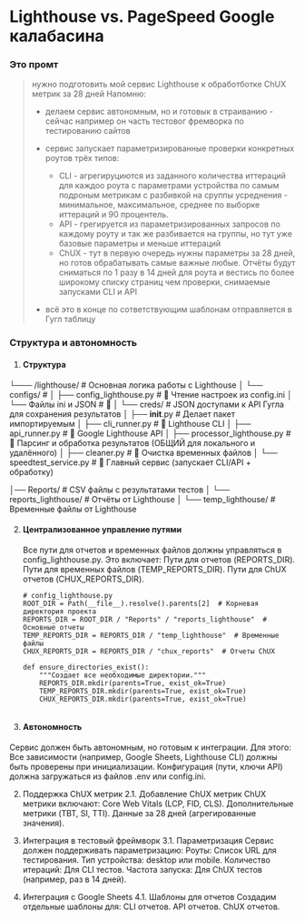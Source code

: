# Lighthouse vs. PageSpeed Google калабасина


### Это промт

>  нужно подготовить мой сервис Lighthouse к обработботке ChUX метрик за 28 дней
Напомню: 
> - делаем сервис автономным, но и готовык в страиванию - сейчас например он часть тестовог фремворка по тестированию сайтов
> - сервис запускает параметризированные проверки конкретных роутов трёх типов:
>     - CLI - агрегируциются из заданного количества иттераций для каждоо роута с параметрами устройства по самым подроным метрикам с разбивкой на сруппы усреднения - минимальное, максимальное, среднее по выборке иттераций и 90 процентель.
>     - API - грегируется из параметризированных запросов по каждому роуту и так же разбивается на группы, но тут уже базовые параметры и меньше иттераций
>     - ChUX - тут в первую очередь нужны параметры за 28 дней, но готов обрабатывать самые важные любые. Отчёты будут сниматься по 1 разу в 14 дней для роута и вестись по более широкому списку страниц чем проверки, снимаемые запусками CLI и API
> 
> - всё это в конце по сответствующим шаблонам отправляется в Гугл таблицу
 
 


### Структура и автономность
1. #### Структура
 └─── /lighthouse/                  # Основная логика работы с Lighthouse
│       └── configs/                   # 
│           ├── config_lighthouse.py   # 📌 Чтение настроек из config.ini
│           └── Файлы ini и JSON       # 📌
│       └── creds/                     # JSON  доступами к API Гугла для сохранения результатов
│       ├── __init__.py                # Делает пакет импортируемым
│       ├── cli_runner.py              # 📌 Lighthouse CLI
│       ├── api_runner.py              # 📌 Google Lighthouse API
│       ├── processor_lighthouse.py    # 📌 Парсинг и обработка результатов (ОБЩИЙ для локального и удалённого)
│       ├── cleaner.py                 # 📌 Очистка временных файлов
│       └── speedtest_service.py       # 📌 Главный сервис (запускает CLI/API + обработку)



│── Reports/                           # CSV файлы с результатами тестов
│   └── reports_lighthouse/            # Отчёты от Lighthouse
│       └── temp_lighthouse/           # Временные файлы от Lighthouse

2. #### Централизованное управление путями
    Все пути для отчетов и временных файлов должны управляться в config_lighthouse.py. Это включает:
    Пути для отчетов (REPORTS_DIR).
    Пути для временных файлов (TEMP_REPORTS_DIR).
    Пути для ChUX отчетов (CHUX_REPORTS_DIR).
    ```
   # config_lighthouse.py
   ROOT_DIR = Path(__file__).resolve().parents[2]  # Корневая директория проекта
   REPORTS_DIR = ROOT_DIR / "Reports" / "reports_lighthouse"  # Основные отчеты
   TEMP_REPORTS_DIR = REPORTS_DIR / "temp_lighthouse"  # Временные файлы
   CHUX_REPORTS_DIR = REPORTS_DIR / "chux_reports"  # Отчеты ChUX
   
   def ensure_directories_exist():
        """Создает все необходимые директории."""
        REPORTS_DIR.mkdir(parents=True, exist_ok=True)
        TEMP_REPORTS_DIR.mkdir(parents=True, exist_ok=True)
        CHUX_REPORTS_DIR.mkdir(parents=True, exist_ok=True)


3. #### Автономность
Сервис должен быть автономным, но готовым к интеграции. Для этого:
Все зависимости (например, Google Sheets, Lighthouse CLI) должны быть проверены при инициализации.
Конфигурация (пути, ключи API) должна загружаться из файлов .env или config.ini.
 
2. Поддержка ChUX метрик
2.1. Добавление ChUX метрик
ChUX метрики включают:
Core Web Vitals (LCP, FID, CLS).
Дополнительные метрики (TBT, SI, TTI).
Данные за 28 дней (агрегированные значения).
3. Интеграция в тестовый фреймворк
3.1. Параметризация
Сервис должен поддерживать параметризацию:
Роуты: Список URL для тестирования.
Тип устройства: desktop или mobile.
Количество итераций: Для CLI тестов.
Частота запуска: Для ChUX тестов (например, раз в 14 дней).

 
4. Интеграция с Google Sheets
4.1. Шаблоны для отчетов
Создадим отдельные шаблоны для:
CLI отчетов.
API отчетов.
ChUX отчетов.

